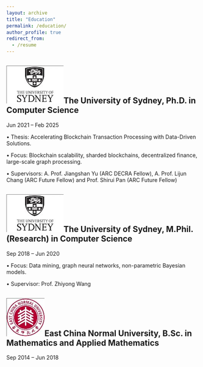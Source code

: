 ```yaml
---
layout: archive
title: "Education"
permalink: /education/
author_profile: true
redirect_from:
  - /resume
---
```


![Sydney](../images/sydney1.jpeg)The University of Sydney, Ph.D. in Computer Science
-
Jun 2021 – Feb 2025

• Thesis: Accelerating Blockchain Transaction Processing with Data-Driven Solutions.

• Focus: Blockchain scalability, sharded blockchains, decentralized finance, large-scale graph processing.

• Supervisors: A. Prof. Jiangshan Yu (ARC DECRA Fellow), A. Prof. Lijun Chang (ARC Future Fellow) and Prof. Shirui Pan (ARC Future Fellow)


![Sydney](../images/sydney1.jpeg)The University of Sydney, M.Phil. (Research) in Computer Science
-
Sep 2018 – Jun 2020

• Focus: Data mining, graph neural networks, non-parametric Bayesian models.

• Supervisor: Prof. Zhiyong Wang


![East](../images/east1.jpeg)East China Normal University, B.Sc. in Mathematics and Applied Mathematics
-
Sep 2014 – Jun 2018
